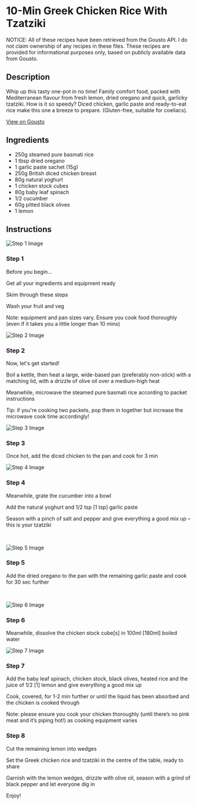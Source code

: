 # 10-Min Greek Chicken Rice With Tzatziki 

NOTICE: All of these recipes have been retrieved from the Gousto API. I do not claim ownership of any recipes in these files. These recipes are provided for informational purposes only, based on publicly available data from Gousto.

## Description

Whip up this tasty one-pot in no time! Family comfort food, packed with Mediterranean flavour from fresh lemon, dried oregano and quick, garlicky tzatziki. How is it so speedy? Diced chicken, garlic paste and ready-to-eat rice make this one a breeze to prepare. (Gluten-free, suitable for coeliacs).

[View on Gousto](https://www.gousto.co.uk/recipes/cookbook/10-min-greek-chicken-rice-with-tzatziki)

## Ingredients

- 250g steamed pure basmati rice
- 1 tbsp dried oregano
- 1 garlic paste sachet (15g)
- 250g British diced chicken breast
- 80g natural yoghurt
- 1 chicken stock cubes
- 80g baby leaf spinach
- 1/2 cucumber
- 60g pitted black olives
- 1 lemon

## Instructions

![Step 1 Image](https://production-media.gousto.co.uk/cms/recipe-step-image/1535.-step-1-x200.jpg)

### Step 1

Before you&nbsp;begin...


Get all your ingredients and equipment ready


Skim through these steps


Wash your fruit and veg


Note: equipment and pan sizes vary. Ensure you cook food thoroughly (even if it takes you a little longer than 10 mins)

![Step 2 Image](https://production-media.gousto.co.uk/cms/recipe-step-image/1587.-step-2-x200.jpg)

### Step 2

Now, let's get started!


Boil a kettle, then heat a large, wide-based pan (preferably non-stick) with a matching lid, with a drizzle of olive oil over a medium-high heat


Meanwhile,&nbsp;microwave&nbsp;the&nbsp;steamed pure basmati rice&nbsp;according to packet instructions


Tip: if you're cooking two packets, pop them in together but increase the microwave cook time accordingly!

![Step 3 Image](https://production-media.gousto.co.uk/cms/recipe-step-image/1587.-step-3-x200.jpg)

### Step 3

Once hot, add the diced chicken to the pan and cook for 3 min

![Step 4 Image](https://production-media.gousto.co.uk/cms/recipe-step-image/1587.-step-4-x200.jpg)

### Step 4

Meanwhile, grate the&nbsp;cucumber&nbsp;into a bowl


Add the&nbsp;natural yoghurt&nbsp;and 1/2 tsp<span class="text-danger">&nbsp;[1 tsp]</span>&nbsp;garlic paste


Season with a pinch of&nbsp;salt&nbsp;and&nbsp;pepper&nbsp;and give everything a good mix up &ndash; this is your&nbsp;tzatziki


&nbsp;

![Step 5 Image](https://production-media.gousto.co.uk/cms/recipe-step-image/1587.-step-5-x200.jpg)

### Step 5

Add the&nbsp;dried oregano&nbsp;to the pan with the&nbsp;remaining garlic paste&nbsp;and cook for 30 sec further


&nbsp;

![Step 6 Image](https://production-media.gousto.co.uk/cms/recipe-step-image/1587.-step-6-x200.jpg)

### Step 6

Meanwhile, dissolve the chicken stock cube<span class="text-danger">[s]</span> in 100ml<span class="text-danger"> [180ml]</span> boiled water

![Step 7 Image](https://production-media.gousto.co.uk/cms/recipe-step-image/1587.-step-7-x200.jpg)

### Step 7

Add the baby leaf spinach, chicken stock, black olives, heated rice and the juice of 1/2 <span class="text-danger">[1]</span> lemon and give everything a good mix up


Cook, covered, for 1-2 min further or until the liquid has been absorbed and the chicken is cooked through&nbsp;


Note: please ensure you cook your chicken thoroughly (until there&rsquo;s no pink meat and it&rsquo;s piping hot!) as cooking equipment varies

### Step 8

Cut the remaining lemon into wedges


Set the Greek chicken rice and tzatziki in the centre of the table, ready to share


Garnish with the lemon wedges, drizzle with olive oil, season with a grind of black pepper and let everyone dig in


Enjoy!


